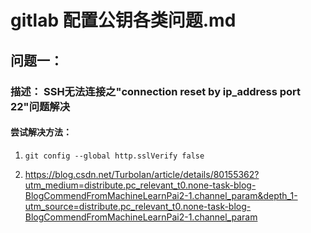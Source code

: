 # gitlab 配置公钥各类问题.md

## 问题一：

### 描述： SSH无法连接之"connection reset by ip_address port 22"问题解决

#### 尝试解决方法：
1.
    `git config --global http.sslVerify false`

2. 
   https://blog.csdn.net/TurboIan/article/details/80155362?utm_medium=distribute.pc_relevant_t0.none-task-blog-BlogCommendFromMachineLearnPai2-1.channel_param&depth_1-utm_source=distribute.pc_relevant_t0.none-task-blog-BlogCommendFromMachineLearnPai2-1.channel_param

